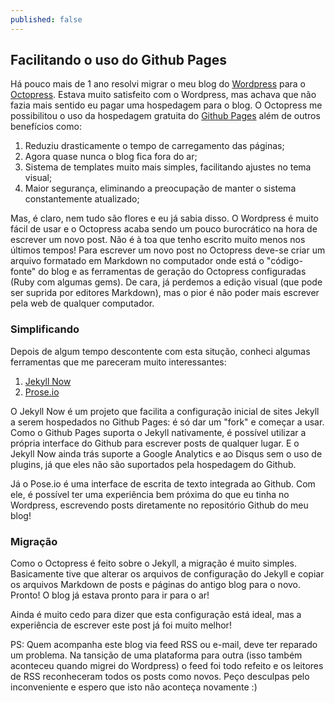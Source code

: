 ```yaml
---
published: false
---
```


## Facilitando o uso do Github Pages

Há pouco mais de 1 ano resolvi migrar o meu blog do [Wordpress](https://wordpress.org/) para o [Octopress](http://octopress.org/). Estava muito satisfeito com o Wordpress, mas achava que não fazia mais sentido eu pagar uma hospedagem para o blog. O Octopress me possibilitou o uso da hospedagem gratuita do [Github Pages](https://pages.github.com/) além de outros benefícios como:
1. Reduziu drasticamente o tempo de carregamento das páginas;
2. Agora quase nunca o blog fica fora do ar;
3. Sistema de templates muito mais simples, facilitando ajustes no tema visual;
4. Maior segurança, eliminando a preocupação de manter o sistema constantemente atualizado;

Mas, é claro, nem tudo são flores e eu já sabia disso. O Wordpress é muito fácil de usar e o Octopress acaba sendo um pouco burocrático na hora de escrever um novo post. Não é à toa que tenho escrito muito menos nos últimos tempos! Para escrever um novo post no Octopress deve-se criar um arquivo formatado em Markdown no computador onde está o "código-fonte" do blog e as ferramentas de geração do Octopress configuradas (Ruby com algumas gems). De cara, já perdemos a edição visual (que pode ser suprida por editores Markdown), mas o pior é não poder mais escrever pela web de qualquer computador.

### Simplificando

Depois de algum tempo descontente com esta situção, conheci algumas ferramentas que me pareceram muito interessantes:
1. [Jekyll Now](http://www.jekyllnow.com/)
2. [Prose.io](http://prose.io/)

O Jekyll Now é um projeto que facilita a configuração inicial de sites Jekyll a serem hospedados no Github Pages: é só dar um "fork" e começar a usar. Como o Github Pages suporta o Jekyll nativamente, é possível utilizar a própria interface do Github para escrever posts de qualquer lugar. E o Jekyll Now ainda trás suporte a Google Analytics e ao Disqus sem o uso de plugins, já que eles não são suportados pela hospedagem do Github. 

Já o Pose.io é uma interface de escrita de texto integrada ao Github. Com ele, é possível ter uma experiência bem próxima do que eu tinha no Wordpress, escrevendo posts diretamente no repositório Github do meu blog!

### Migração

Como o Octopress é feito sobre o Jekyll, a migração é muito simples. Basicamente tive que alterar os arquivos de configuração do Jekyll e copiar os arquivos Markdown de posts e páginas do antigo blog para o novo. Pronto! O blog já estava pronto para ir para o ar!

Ainda é muito cedo para dizer que esta configuração está ideal, mas a experiência de escrever este post já foi muito melhor! 

PS: Quem acompanha este blog via feed RSS ou e-mail, deve ter reparado um problema. Na tansição de uma plataforma para outra (isso também aconteceu quando migrei do Wordpress) o feed foi todo refeito e os leitores de RSS reconheceram todos os posts como novos. Peço desculpas pelo inconveniente e espero que isto não aconteça novamente :)

